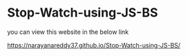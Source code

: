 # Stop-Watch-using-JS-BS

you can view this website in the below link

https://narayanareddy37.github.io/Stop-Watch-using-JS-BS/
